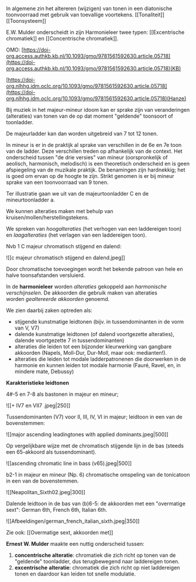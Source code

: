 In algemene zin het altereren (wijzigen) van tonen in een diatonische toonvoorraad met gebruik van toevallige voortekens.
[[Tonaliteit]]
[[Toonsysteem]]

E.W. Mulder onderscheidt in zijn Harmonieleer twee typen:
[[Excentrische chromatiek]] en [[Concentrische chromatiek]].

OMO: [https://doi-org.access.authkb.kb.nl/10.1093/gmo/9781561592630.article.05718](https://doi-org.access.authkb.kb.nl/10.1093/gmo/9781561592630.article.05718)(KB)

[https://doi-org.nlhhg.idm.oclc.org/10.1093/gmo/9781561592630.article.05718](https://doi-org.nlhhg.idm.oclc.org/10.1093/gmo/9781561592630.article.05718)(Hanze)

Bij muziek in het majeur-mineur idoom kan er sprake zijn van veranderingen (alteraties) van tonen van de op dat moment "geldende" toonsoort of toonladder.

De majeurladder kan dan worden uitgebreid van 7 tot 12 tonen.

In mineur is er in de praktijk al sprake van verschillen in de 6e en 7e toon van de ladder. Deze verschillen treden op afhankelijk van de context. Het onderscheid tussen "de drie versies" van mineur (oorspronkelijk of aeolisch, harmonisch, melodisch) is een theoretisch onderscheid en is geen afspiegeling van de muzikale praktijk. De benamingen zijn hardnekkig; het is goed om ervan op de hoogte te zijn. Strikt genomen is er bij mineur sprake van een toonvoorraad van 9 tonen.

Ter illustratie gaan we uit van de majeurtoonladder C en de mineurtoonladder a.

We kunnen alteraties maken met behulp van kruisen/mollen/herstellingstekens.

We spreken van _hoogalteraties_ (het verhogen van een laddereigen toon) en _laagalteraties_ (het verlagen van een laddereigen toon).

Nvb 1 C majeur chromatisch stijgend en dalend:

![[c majeur chromatisch stijgend en dalend.jpeg]]

Door chromatische toevoegingen wordt het bekende patroon van hele en halve toonsafstanden versluierd.

In de **harmonieleer** worden _alteraties_ gekoppeld aan _harmonische verschijnselen_. De akkoorden die gebruik maken van alteraties worden _gealtereerde akkoorden_ genoemd. 

We zien daarbij zaken optreden als:

- stijgende kunstmatige leidtonen (bijv. in tussendominanten in de vorm van V, V7)
- dalende kunstmatige leidtonen (of dalend voortgezette alteraties), dalende voortgezette 7 in tussendominanten)
- alteraties die leiden tot een bijzonder kleurwerking van gangbare akkoorden (Napels, Moll-Dur, Dur-Moll, maar ook: medianten!).
- alteraties die leiden tot modale ladderpatronenen die doorwerken in de harmonie en kunnen leiden tot modale harmonie (Fauré, Ravel, en, in mindere mate, Debussy)

**Karakteristieke leidtonen**

4#-5 en 7-8 als bastonen in majeur en mineur;

![[+ IV7 en VII7 .jpeg|250]]

Tussendominanten (V7) voor II, III, IV, VI in majeur; leidtoon in een van de bovenstemmen:

![[major ascending leadingtones with applied dominants.jpeg|500]]

Op vergelijkbare wijze met de chromatisch stijgende lijn in de bas (steeds een 65-akkoord als tussendominant).

![[ascending chromatic line in bass (v65).jpeg|500]]

b2-1 in majeur en mineur (Np. 6) chromatische omspeling van de tonicatoon in een van de bovenstemmen.

![[Neapolitan_Sixth02.jpeg|300]]

Dalende leidtoon in de bas van (b)6-5: de akkoorden met een "overmatige sext":
German 6th, French 6th, Italian 6th.

![[Afbeeldingen/german_french_italian_sixth.jpeg|350]]

Zie ook: [[Overmatige sext, akkoorden met]]

**Ernest W. Mulder** maakte een nuttig onderscheid tussen:

1. **concentrische alteratie**: chromatiek die zich richt op tonen van de "geldende" toonladder, dus terugbewegend naar laddereigen tonen.
2. **excentrische** **alteratie**: chromatiek die zich richt op niet laddereigen tonen en daardoor kan leiden tot snelle modulatie.
